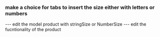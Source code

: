### make a choice for tabs to insert the size either with letters or numbers
--- edit the model product with stringSize or NumberSize 
--- edit the fucntionality of the product 
